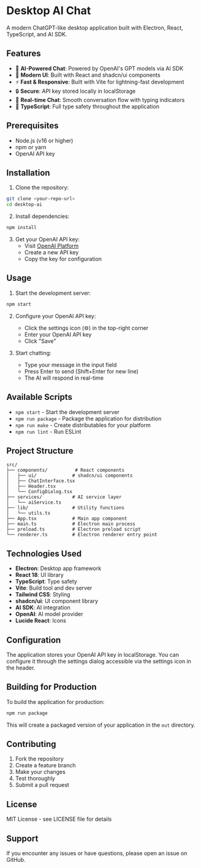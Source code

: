 # Desktop AI Chat

A modern ChatGPT-like desktop application built with Electron, React, TypeScript, and AI SDK.

## Features

- 🤖 **AI-Powered Chat**: Powered by OpenAI's GPT models via AI SDK
- 🎨 **Modern UI**: Built with React and shadcn/ui components
- ⚡ **Fast & Responsive**: Built with Vite for lightning-fast development
- 🔒 **Secure**: API key stored locally in localStorage
- 💬 **Real-time Chat**: Smooth conversation flow with typing indicators
- 🎯 **TypeScript**: Full type safety throughout the application

## Prerequisites

- Node.js (v16 or higher)
- npm or yarn
- OpenAI API key

## Installation

1. Clone the repository:
```bash
git clone <your-repo-url>
cd desktop-ai
```

2. Install dependencies:
```bash
npm install
```

3. Get your OpenAI API key:
   - Visit [OpenAI Platform](https://platform.openai.com/api-keys)
   - Create a new API key
   - Copy the key for configuration

## Usage

1. Start the development server:
```bash
npm start
```

2. Configure your OpenAI API key:
   - Click the settings icon (⚙️) in the top-right corner
   - Enter your OpenAI API key
   - Click "Save"

3. Start chatting:
   - Type your message in the input field
   - Press Enter to send (Shift+Enter for new line)
   - The AI will respond in real-time

## Available Scripts

- `npm start` - Start the development server
- `npm run package` - Package the application for distribution
- `npm run make` - Create distributables for your platform
- `npm run lint` - Run ESLint

## Project Structure

```
src/
├── components/          # React components
│   ├── ui/             # shadcn/ui components
│   ├── ChatInterface.tsx
│   ├── Header.tsx
│   └── ConfigDialog.tsx
├── services/           # AI service layer
│   └── aiService.ts
├── lib/                # Utility functions
│   └── utils.ts
├── App.tsx             # Main app component
├── main.ts             # Electron main process
├── preload.ts          # Electron preload script
└── renderer.ts         # Electron renderer entry point
```

## Technologies Used

- **Electron**: Desktop app framework
- **React 18**: UI library
- **TypeScript**: Type safety
- **Vite**: Build tool and dev server
- **Tailwind CSS**: Styling
- **shadcn/ui**: UI component library
- **AI SDK**: AI integration
- **OpenAI**: AI model provider
- **Lucide React**: Icons

## Configuration

The application stores your OpenAI API key in localStorage. You can configure it through the settings dialog accessible via the settings icon in the header.

## Building for Production

To build the application for production:

```bash
npm run package
```

This will create a packaged version of your application in the `out` directory.

## Contributing

1. Fork the repository
2. Create a feature branch
3. Make your changes
4. Test thoroughly
5. Submit a pull request

## License

MIT License - see LICENSE file for details

## Support

If you encounter any issues or have questions, please open an issue on GitHub.
